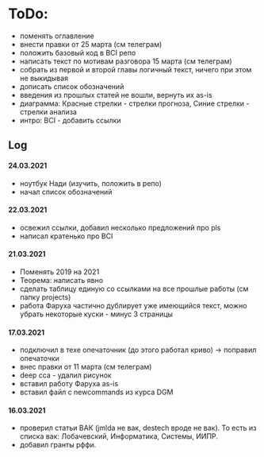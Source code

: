  # ToDo:
- поменять оглавление
- внести правки от 25 марта (см телеграм)
- положить базовый код в BCI репо
- написать текст по мотивам разговора 15 марта (см телеграм)
- собрать из первой и второй главы логичный текст, ничего при этом не выкидывая
- дописать список обозначений
- введения из прошлых статей не вошли, вернуть их as-is
- диаграмма: Красные стрелки - стрелки прогноза, Синие стрелки - стрелки анализа
- интро: BCI - добавить ссылки

## Log

#### 24.03.2021
- ноутбук Нади (изучить, положить в репо)
- начал список обозначений

#### 22.03.2021
- освежил ссылки, добавил несколько предложений про pls
- написал кратенько про BCI 

#### 21.03.2021
- Поменять 2019 на 2021
- Теорема: написать явно
- сделать таблицу единую со ссылками на все прошлые работы (см папку projects)
- работа Фаруха частично дублирует уже имеющийся текст, можно убрать некоторые куски - минус 3 страницы

#### 17.03.2021
 - подключил в техе опечаточник (до этого работал криво) -> поправил опечаточки
 - внес правки от 11 марта (см телеграм)
 - deep cca - удалил рисунок
 - вставил работу Фаруха as-is
 - вставил файл с newcommands из курса DGM

#### 16.03.2021
 - проверил статьи ВАК (jmlda не вак, destech вроде не вак). То есть из списка вак: Лобачевский, Информатика, Системы, ИИПР.
 - добавил гранты рффи.

